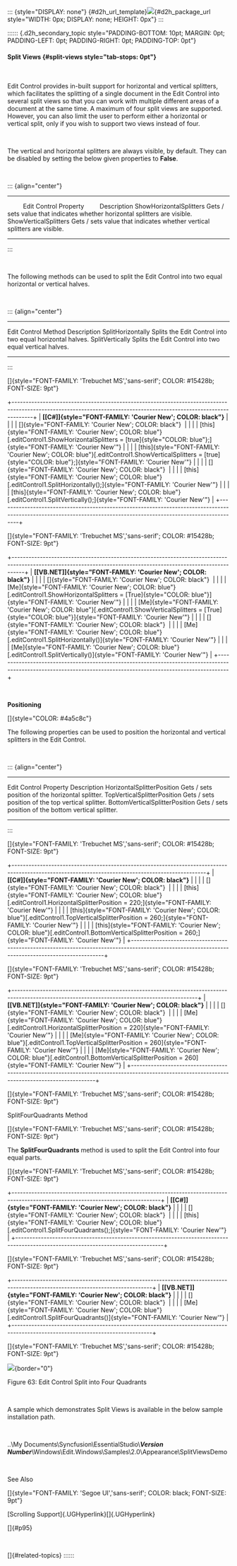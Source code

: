 ::: {style="DISPLAY: none"}
[](ms-xhelp:///?Id=d2h_url_template){#d2h_url_template}![](!package_url!){#d2h_package_url style="WIDTH: 0px; DISPLAY: none; HEIGHT: 0px"}
:::

:::::: {.d2h_secondary_topic style="PADDING-BOTTOM: 10pt; MARGIN: 0pt; PADDING-LEFT: 0pt; PADDING-RIGHT: 0pt; PADDING-TOP: 0pt"}
#### Split Views {#split-views style="tab-stops: 0pt"}

 

Edit Control provides in-built support for horizontal and vertical splitters, which facilitates the splitting of a single document in the Edit Control into several split views so that you can work with multiple different areas of a document at the same time. A maximum of four split views are supported. However, you can also limit the user to perform either a horizontal or vertical split, only if you wish to support two views instead of four.

 

The vertical and horizontal splitters are always visible, by default. They can be disabled by setting the below given properties to **False**.

 

::: {align="center"}
  ---------------------------------------- ----------------------------------------------------------------------------
           Edit Control Property           Description
  ShowHorizontalSplitters                  Gets / sets value that indicates whether horizontal splitters are visible.
  ShowVerticalSplitters                    Gets / sets value that indicates whether vertical splitters are visible.
  ---------------------------------------- ----------------------------------------------------------------------------
:::

 

The following methods can be used to split the Edit Control into two equal horizontal or vertical halves.

 

::: {align="center"}
  --------------------- -----------------------------------------------------------
  Edit Control Method   Description
  SplitHorizontally     Splits the Edit Control into two equal horizontal halves.
  SplitVertically       Splits the Edit Control into two equal vertical halves.
  --------------------- -----------------------------------------------------------
:::

[]{style="FONT-FAMILY: 'Trebuchet MS','sans-serif'; COLOR: #15428b; FONT-SIZE: 9pt"} 

+-------------------------------------------------------------------------------------------------------------------------------------------------------------------+
| **[\[C#\]]{style="FONT-FAMILY: 'Courier New'; COLOR: black"}**                                                                                                    |
|                                                                                                                                                                   |
| []{style="FONT-FAMILY: 'Courier New'; COLOR: black"}                                                                                                              |
|                                                                                                                                                                   |
| [this]{style="FONT-FAMILY: 'Courier New'; COLOR: blue"}[.editControl1.ShowHorizontalSplitters = [true]{style="COLOR: blue"};]{style="FONT-FAMILY: 'Courier New'"} |
|                                                                                                                                                                   |
| [this]{style="FONT-FAMILY: 'Courier New'; COLOR: blue"}[.editControl1.ShowVerticalSplitters = [true]{style="COLOR: blue"};]{style="FONT-FAMILY: 'Courier New'"}   |
|                                                                                                                                                                   |
| []{style="FONT-FAMILY: 'Courier New'; COLOR: black"}                                                                                                              |
|                                                                                                                                                                   |
| [this]{style="FONT-FAMILY: 'Courier New'; COLOR: blue"}[.editControl1.SplitHorizontally();]{style="FONT-FAMILY: 'Courier New'"}                                   |
|                                                                                                                                                                   |
| [this]{style="FONT-FAMILY: 'Courier New'; COLOR: blue"}[.editControl1.SplitVertically();]{style="FONT-FAMILY: 'Courier New'"}                                     |
+-------------------------------------------------------------------------------------------------------------------------------------------------------------------+

[]{style="FONT-FAMILY: 'Trebuchet MS','sans-serif'; COLOR: #15428b; FONT-SIZE: 9pt"} 

+----------------------------------------------------------------------------------------------------------------------------------------------------------------+
| **[\[VB.NET\]]{style="FONT-FAMILY: 'Courier New'; COLOR: black"}**                                                                                             |
|                                                                                                                                                                |
| []{style="FONT-FAMILY: 'Courier New'; COLOR: black"}                                                                                                           |
|                                                                                                                                                                |
| [Me]{style="FONT-FAMILY: 'Courier New'; COLOR: blue"}[.editControl1.ShowHorizontalSplitters = [True]{style="COLOR: blue"}]{style="FONT-FAMILY: 'Courier New'"} |
|                                                                                                                                                                |
| [Me]{style="FONT-FAMILY: 'Courier New'; COLOR: blue"}[.editControl1.ShowVerticalSplitters = [True]{style="COLOR: blue"}]{style="FONT-FAMILY: 'Courier New'"}   |
|                                                                                                                                                                |
| []{style="FONT-FAMILY: 'Courier New'; COLOR: black"}                                                                                                           |
|                                                                                                                                                                |
| [Me]{style="FONT-FAMILY: 'Courier New'; COLOR: blue"}[.editControl1.SplitHorizontally()]{style="FONT-FAMILY: 'Courier New'"}                                   |
|                                                                                                                                                                |
| [Me]{style="FONT-FAMILY: 'Courier New'; COLOR: blue"}[.editControl1.SplitVertically()]{style="FONT-FAMILY: 'Courier New'"}                                     |
+----------------------------------------------------------------------------------------------------------------------------------------------------------------+

 

**Positioning**

[]{style="COLOR: #4a5c8c"} 

The following properties can be used to position the horizontal and vertical splitters in the Edit Control.

 

::: {align="center"}
  -------------------------------- -------------------------------------------------------
  Edit Control Property            Description
  HorizontalSplitterPosition       Gets / sets position of the horizontal splitter.
  TopVerticalSplitterPosition      Gets / sets position of the top vertical splitter.
  BottomVerticalSplitterPosition   Gets / sets position of the bottom vertical splitter.
  -------------------------------- -------------------------------------------------------
:::

[]{style="FONT-FAMILY: 'Trebuchet MS','sans-serif'; COLOR: #15428b; FONT-SIZE: 9pt"} 

+--------------------------------------------------------------------------------------------------------------------------------------------------+
| **[\[C#\]]{style="FONT-FAMILY: 'Courier New'; COLOR: black"}**                                                                                   |
|                                                                                                                                                  |
| []{style="FONT-FAMILY: 'Courier New'; COLOR: black"}                                                                                             |
|                                                                                                                                                  |
| [this]{style="FONT-FAMILY: 'Courier New'; COLOR: blue"}[.editControl1.HorizontalSplitterPosition = 220;]{style="FONT-FAMILY: 'Courier New'"}     |
|                                                                                                                                                  |
| [this]{style="FONT-FAMILY: 'Courier New'; COLOR: blue"}[.editControl1.TopVerticalSplitterPosition = 260;]{style="FONT-FAMILY: 'Courier New'"}    |
|                                                                                                                                                  |
| [this]{style="FONT-FAMILY: 'Courier New'; COLOR: blue"}[.editControl1.BottomVerticalSplitterPosition = 260;]{style="FONT-FAMILY: 'Courier New'"} |
+--------------------------------------------------------------------------------------------------------------------------------------------------+

[]{style="FONT-FAMILY: 'Trebuchet MS','sans-serif'; COLOR: #15428b; FONT-SIZE: 9pt"} 

+-----------------------------------------------------------------------------------------------------------------------------------------------+
| **[\[VB.NET\]]{style="FONT-FAMILY: 'Courier New'; COLOR: black"}**                                                                            |
|                                                                                                                                               |
| []{style="FONT-FAMILY: 'Courier New'; COLOR: black"}                                                                                          |
|                                                                                                                                               |
| [Me]{style="FONT-FAMILY: 'Courier New'; COLOR: blue"}[.editControl1.HorizontalSplitterPosition = 220]{style="FONT-FAMILY: 'Courier New'"}     |
|                                                                                                                                               |
| [Me]{style="FONT-FAMILY: 'Courier New'; COLOR: blue"}[.editControl1.TopVerticalSplitterPosition = 260]{style="FONT-FAMILY: 'Courier New'"}    |
|                                                                                                                                               |
| [Me]{style="FONT-FAMILY: 'Courier New'; COLOR: blue"}[.editControl1.BottomVerticalSplitterPosition = 260]{style="FONT-FAMILY: 'Courier New'"} |
+-----------------------------------------------------------------------------------------------------------------------------------------------+

[]{style="FONT-FAMILY: 'Trebuchet MS','sans-serif'; COLOR: #15428b; FONT-SIZE: 9pt"} 

SplitFourQuadrants Method

[]{style="FONT-FAMILY: 'Trebuchet MS','sans-serif'; COLOR: #15428b; FONT-SIZE: 9pt"} 

The **SplitFourQuadrants** method is used to split the Edit Control into four equal parts.

[]{style="FONT-FAMILY: 'Trebuchet MS','sans-serif'; COLOR: #15428b; FONT-SIZE: 9pt"} 

+----------------------------------------------------------------------------------------------------------------------------------+
| **[\[C#\]]{style="FONT-FAMILY: 'Courier New'; COLOR: black"}**                                                                   |
|                                                                                                                                  |
| []{style="FONT-FAMILY: 'Courier New'; COLOR: black"}                                                                             |
|                                                                                                                                  |
| [this]{style="FONT-FAMILY: 'Courier New'; COLOR: blue"}[.editControl1.SplitFourQuadrants();]{style="FONT-FAMILY: 'Courier New'"} |
+----------------------------------------------------------------------------------------------------------------------------------+

[]{style="FONT-FAMILY: 'Trebuchet MS','sans-serif'; COLOR: #15428b; FONT-SIZE: 9pt"} 

+-------------------------------------------------------------------------------------------------------------------------------+
| **[\[VB.NET\]]{style="FONT-FAMILY: 'Courier New'; COLOR: black"}**                                                            |
|                                                                                                                               |
| []{style="FONT-FAMILY: 'Courier New'; COLOR: black"}                                                                          |
|                                                                                                                               |
| [Me]{style="FONT-FAMILY: 'Courier New'; COLOR: blue"}[.editControl1.SplitFourQuadrants()]{style="FONT-FAMILY: 'Courier New'"} |
+-------------------------------------------------------------------------------------------------------------------------------+

[]{style="FONT-FAMILY: 'Trebuchet MS','sans-serif'; COLOR: #15428b; FONT-SIZE: 9pt"} 

![](ImagesExt/image90_64.jpg){border="0"}

Figure 63: Edit Control Split into Four Quadrants

 

A sample which demonstrates Split Views is available in the below sample installation path.

 

..\\My Documents\\Syncfusion\\EssentialStudio\\***Version Number***\\Windows\\Edit.Windows\\Samples\\2.0\\Appearance\\SplitViewsDemo

 

See Also

[]{style="FONT-FAMILY: 'Segoe UI','sans-serif'; COLOR: black; FONT-SIZE: 9pt"} 

[Scrolling Support]{.UGHyperlink}[]{.UGHyperlink}

[]{#p95} 

 

[]{#related-topics}
::::::
